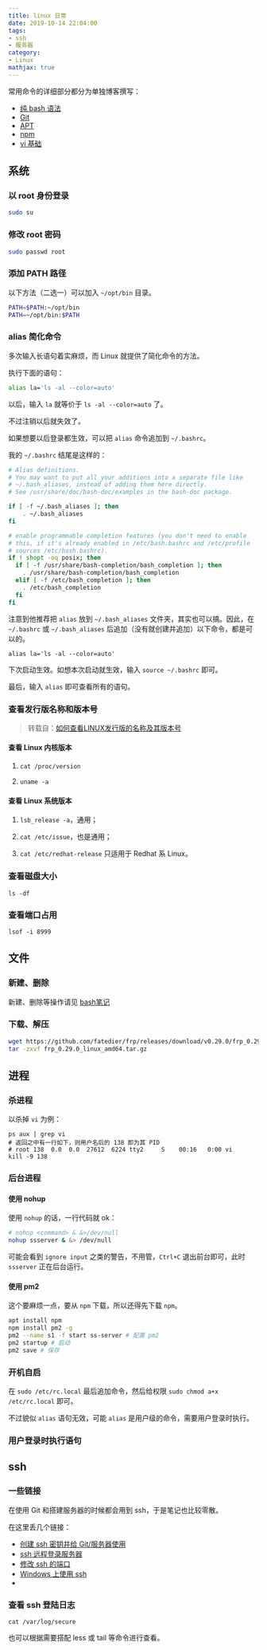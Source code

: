 ```yaml
---
title: linux 日常
date: 2019-10-14 22:04:00
tags:
- ssh
- 服务器
category:
- Linux
mathjax: true      
---
```


常用命令的详细部分都分为单独博客撰写：

* [纯 bash 语法](../bash)
* [Git](../Git)
* [APT](../APT)
* [npm](../npm)
* [vi 基础](../vi)

## 系统

### 以 root 身份登录

```sh
sudo su
```

### 修改 root 密码

```sh
sudo passwd root
```

### 添加 PATH 路径

以下方法（二选一）可以加入 `~/opt/bin` 目录。

```bash
PATH=$PATH:~/opt/bin
PATH=~/opt/bin:$PATH
```

### alias 简化命令

多次输入长语句着实麻烦，而 Linux 就提供了简化命令的方法。

执行下面的语句：

```bash
alias la='ls -al --color=auto'
```

以后，输入 `la` 就等价于 `ls -al --color=auto` 了。

不过注销以后就失效了。

如果想要以后登录都生效，可以把 `alias` 命令追加到 `~/.bashrc`。

我的 `~/.bashrc` 结尾是这样的：

```bash
# Alias definitions.
# You may want to put all your additions into a separate file like
# ~/.bash_aliases, instead of adding them here directly.
# See /usr/share/doc/bash-doc/examples in the bash-doc package.

if [ -f ~/.bash_aliases ]; then
    . ~/.bash_aliases
fi

# enable programmable completion features (you don't need to enable
# this, if it's already enabled in /etc/bash.bashrc and /etc/profile
# sources /etc/bash.bashrc).
if ! shopt -oq posix; then
  if [ -f /usr/share/bash-completion/bash_completion ]; then
    . /usr/share/bash-completion/bash_completion
  elif [ -f /etc/bash_completion ]; then
    . /etc/bash_completion
  fi
fi
```

注意到他推荐把 `alias` 放到 `~/.bash_aliases` 文件夹，其实也可以搞。因此，在 `~/.bashrc` 或 `~/.bash_aliases` 后追加（没有就创建并追加）以下命令，都是可以的。

```
alias la='ls -al --color=auto'
```

下次启动生效。如想本次启动就生效，输入 `source ~/.bashrc` 即可。

最后，输入 `alias` 即可查看所有的语句。

### 查看发行版名称和版本号

> 转载自：[如何查看LINUX发行版的名称及其版本号](https://www.qiancheng.me/post/coding/show-linux-issue-version)

#### 查看 Linux 内核版本

1. `cat /proc/version`

2. `uname -a`

#### 查看 Linux 系统版本

1. `lsb_release -a`，通用；

2. `cat /etc/issue`，也是通用；

3. `cat /etc/redhat-release` 只适用于 Redhat 系 Linux。

### 查看磁盘大小

`ls -df`

### 查看端口占用

`lsof -i 8999`

## 文件

### 新建、删除

新建、删除等操作请见 [bash笔记](../bash/#文件、文件夹操作)

### 下载、解压

```bash
wget https://github.com/fatedier/frp/releases/download/v0.29.0/frp_0.29.0_linux_amd64.tar.gz
tar -zxvf frp_0.29.0_linux_amd64.tar.gz
```

## 进程

### 杀进程

以杀掉 `vi` 为例：

```
ps aux | grep vi
# 返回之中有一行如下，则用户名后的 138 即为其 PID
# root 138  0.0  0.0  27612  6224 tty2     S    00:16   0:00 vi
kill -9 138
```

### 后台进程

#### 使用 nohup

使用 `nohup` 的话，一行代码就 ok：

```bash
# nohup <command> & &>/dev/null
nohup ssserver & &> /dev/null
```

可能会看到 `ignore input` 之类的警告，不用管，`Ctrl+C` 退出前台即可，此时 `ssserver` 正在后台运行。

#### 使用 pm2

这个要麻烦一点，要从 `npm` 下载，所以还得先下载 `npm`。

```bash
apt install npm
npm install pm2 -g
pm2 --name s1 -f start ss-server # 配置 pm2
pm2 startup # 启动
pm2 save # 保存
```

### 开机自启

在 `sudo /etc/rc.local` 最后追加命令，然后给权限 `sudo chmod a+x /etc/rc.local` 即可。

不过貌似 `alias` 语句无效，可能 `alias` 是用户级的命令，需要用户登录时执行。

### 用户登录时执行语句



## ssh

### 一些链接

在使用 Git 和搭建服务器的时候都会用到 ssh，于是笔记也比较零散。

在这里丢几个链接：

* [创建 ssh 密钥并给 Git/服务器使用](../Git/#在-Linux-下-git-使用-ssh-密钥)
* [ssh 远程登录服务器](../build-shadowsocks/#ssh-远程登录)
* [修改 ssh 的端口](../change-ssh-port/)
* [Windows 上使用 ssh](../setup-ssh-windows/)
* 
### 查看 ssh 登陆日志

```
cat /var/log/secure
```

也可以根据需要搭配 less 或 tail 等命令进行查看。